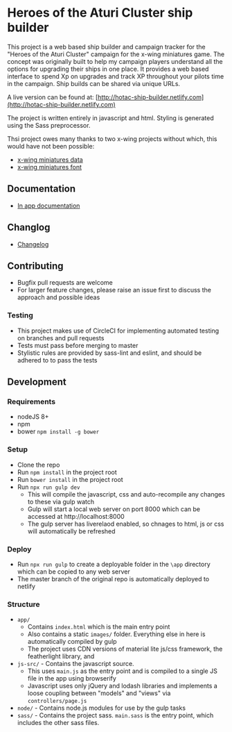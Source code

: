 # Heroes of the Aturi Cluster ship builder

This project is a web based ship builder and campaign tracker for the "Heroes of the Aturi Cluster" campaign for the x-wing miniatures game. The concept was originally built to help my campaign players understand all the options for upgrading their ships in one place. It provides a web based interface to spend Xp on upgrades and track XP throughout your pilots time in the campaign. Ship builds can be shared via unique URLs.

A live version can be found at: [http://hotac-ship-builder.netlify.com](http://hotac-ship-builder.netlify.com)

The project is written entirely in javascript and html. Styling is generated using the Sass preprocessor.

Thsi project owes many thanks to two x-wing projects without which, this would have not been possible:
* [x-wing miniatures data](https://github.com/guidokessels/xwing-data)
* [x-wing miniatures font](https://github.com/geordanr/xwing-miniatures-font)

## Documentation
* [In app documentation]('docs/about.md')

## Changlog
* [Changelog]('docs/changelog.md')

## Contributing
* Bugfix pull requests are welcome
* For larger feature changes, please raise an issue first to discuss the approach and possible ideas

### Testing
* This project makes use of CircleCI for implementing automated testing on branches and pull requests
* Tests must pass before merging to master
* Stylistic rules are provided by sass-lint and eslint, and should be adhered to to pass the tests

## Development

### Requirements
* nodeJS 8+
* npm
* bower `npm install -g bower`

### Setup
* Clone the repo
* Run `npm install` in the project root
* Run `bower install` in the project root
* Run `npx run gulp dev`
  * This will compile the javascript, css and auto-recompile any changes to these via gulp watch
  * Gulp will start a local web server on port 8000 which can be accessed at http://localhost:8000
  * The gulp server has liverelaod enabled, so chnages to html, js or css will automatically be refreshed

### Deploy
* Run `npx run gulp` to create a deployable folder in the `\app` directory which can be copied to any web server
* The master branch of the original repo is automatically deployed to netlify

### Structure
* `app/`
  * Contains `index.html` which is the main entry point
  * Also contains a static `images/` folder. Everything else in here is automatically compiled by gulp
  * The project uses CDN versions of material lite js/css framework, the featherlight library, and 
* `js-src/` - Contains the javascript source.
  * This uses `main.js` as the entry point and is compiled to a single JS file in the app using browserify
  * Javascript uses only jQuery and lodash libraries and implements a loose coupling between "models" and "views" via `controllers/page.js`
* `node/` - Contains node.js modules for use by the gulp tasks
* `sass/` - Contains the project sass. `main.sass` is the entry point, which includes the other sass files.
